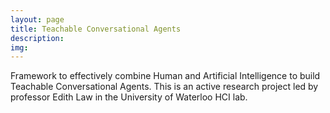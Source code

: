 ```yaml
---
layout: page
title: Teachable Conversational Agents
description:
img:
---
```


Framework to effectively combine Human and Artificial Intelligence to build Teachable Conversational Agents. This is an active research project led by professor Edith Law in the University of Waterloo HCI lab.

<!-- Framework to effectively combine Human and Artificial Intelligence to assist teachers in K-12 classrooms. The idea is to augment human teachers (not replace them) by means of virtual teaching assistants that can keep students engaged even outside classrooms. This is an active research project led by professor Edith Law in the University of Waterloo HCI lab. -->